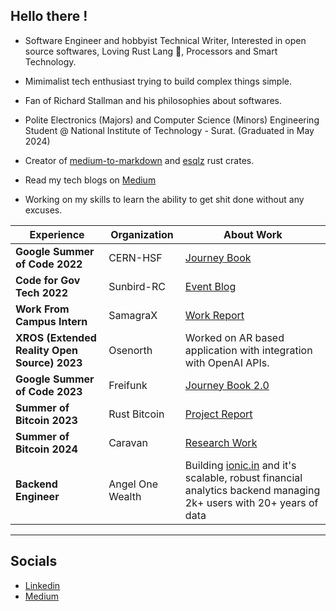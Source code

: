 ## Hello there !

- Software Engineer and hobbyist Technical Writer, Interested in open source softwares, Loving Rust Lang 🦀, Processors and Smart Technology.

- Mimimalist tech enthusiast trying to build complex things simple.

- Fan of Richard Stallman and his philosophies about softwares.

- Polite Electronics (Majors) and Computer Science (Minors) Engineering Student @ National Institute of Technology - Surat. (Graduated in May 2024)

- Creator of [medium-to-markdown](https://crates.io/crates/medium-to-markdown) and [esqlz](https://crates.io/crates/esqlz) rust crates.

- Read my tech blogs on [Medium](https://medium.com/@harshiljani2002)

- Working on my skills to learn the ability to get shit done without any excuses.

Experience | Organization | About Work |
---|---|---|
**Google Summer of Code 2022** | CERN-HSF | [Journey Book](https://harshil-jani.github.io/GSOC-book/)|
**Code for Gov Tech 2022** | Sunbird-RC | [Event Blog](https://medium.com/@harshiljani2002/independence-in-indian-computing-industry-ceb27fc047cb) |
**Work From Campus Intern** | SamagraX |[Work Report](https://gist.github.com/Harshil-Jani/7c9734a30038b837fc759f064578ca5f)|
**XROS (Extended Reality Open Source) 2023** | Osenorth | Worked on AR based application with integration with OpenAI APIs. |
**Google Summer of Code 2023** | Freifunk | [Journey Book 2.0](https://github.com/Harshil-Jani/GSoC-Book-2.0) | 
**Summer of Bitcoin 2023** | Rust Bitcoin | [Project Report](https://gist.github.com/Harshil-Jani/1f984abed6e2991add7a64b4965265da) | 
**Summer of Bitcoin 2024** | Caravan | [Research Work](https://docs.google.com/document/d/e/2PACX-1vRjU3428pbP2lvP4Gl4zxAnNH_CUbRydTEOds7ZYKqkcl_0ZNFfa3C025vhLGiDmlYOfzFJNEoVHkh7/pub) | 
**Backend Engineer** | Angel One Wealth | Building [ionic.in](https://ionic.in) and it's scalable, robust financial analytics backend managing 2k+ users with 20+ years of data|
<!-- ----------- HEAD SECTION ------------ -->
  
---

## Socials
- [Linkedin](https://linkedin.com/in/harshil1)
- [Medium](https://medium.com/@harshiljani2002)
